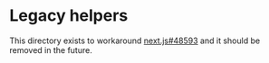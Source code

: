 # Legacy helpers

This directory exists to workaround [next.js#48593](https://github.com/vercel/next.js/issues/48593) and it should be removed in the future.

